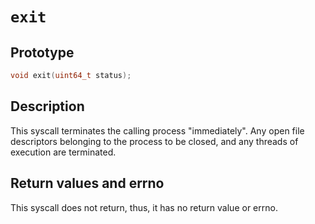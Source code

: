 <!---
exit.md: exit syscall
Copyright (C) 2021 streaksu

This program is free software: you can redistribute it and/or modify
it under the terms of the GNU General Public License as published by
the Free Software Foundation, either version 3 of the License, or
(at your option) any later version.

This program is distributed in the hope that it will be useful,
but WITHOUT ANY WARRANTY; without even the implied warranty of
MERCHANTABILITY or FITNESS FOR A PARTICULAR PURPOSE.  See the
GNU General Public License for more details.

You should have received a copy of the GNU General Public License
along with this program.  If not, see <http://www.gnu.org/licenses/>.
-->

# `exit`

## Prototype

```c
void exit(uint64_t status);
```

## Description

This syscall terminates the calling process "immediately".
Any open file descriptors belonging to the process to be closed, and any
threads of execution are terminated.

## Return values and errno

This syscall does not return, thus, it has no return value or errno.
